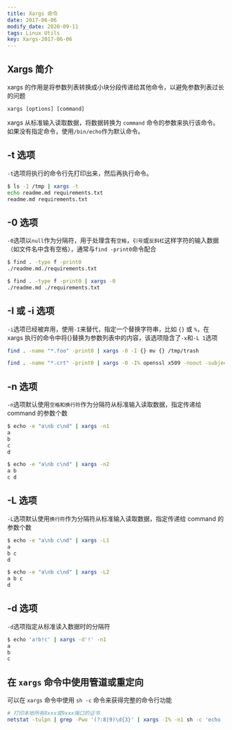 ```yaml
---
title: Xargs 命令
date: 2017-06-06
modify_date: 2020-09-11
tags: Linux Utils
key: Xargs-2017-06-06
---
```


## Xargs 简介

xargs 的作用是将参数列表转换成小块分段传递给其他命令，以避免参数列表过长的问题

`xargs [options] [command]`

xargs 从标准输入读取数据，将数据转换为 `command` 命令的参数来执行该命令。如果没有指定命令，使用`/bin/echo`作为默认命令。

<!--more-->

## -t 选项

`-t`选项将执行的命令行先打印出来，然后再执行命令。

```zsh
$ ls -1 /tmp | xargs -t
echo readme.md requirements.txt
readme.md requirements.txt
```

## -0 选项

`-0`选项以`null`作为分隔符，用于处理含有`空格`，`引号`或`反斜杠`这样字符的输入数据（如文件名中含有空格），通常与`find -print0`命令配合

```zsh
$ find . -type f -print0
./readme.md./requirements.txt

$ find . -type f -print0 | xargs -0
./readme.md ./requirements.txt
```

## -I 或 -i 选项

`-i`选项已经被弃用，使用`-I`来替代，指定一个替换字符串，比如 `{}` 或 `%`，在 xargs 执行的命令中将{}替换为参数列表中的内容，该选项隐含了`-x`和`-L 1`选项

```zsh
find . -name "*.foo" -print0 | xargs -0 -I {} mv {} /tmp/trash

find . -name "*.crt" -print0 | xargs -0 -I% openssl x509 -noout -subject -enddate -in %
```

## -n 选项

`-n`选项默认使用`空格和换行符`作为分隔符从标准输入读取数据，指定传递给 command 的参数个数

```zsh
$ echo -e "a\nb c\nd" | xargs -n1
a
b
c
d

$ echo -e "a\nb c\nd" | xargs -n2
a b
c d
```

## -L 选项

`-L`选项默认使用`换行符`作为分隔符从标准输入读取数据，指定传递给 command 的参数个数

```zsh
$ echo -e "a\nb c\nd" | xargs -L1
a
b c
d

$ echo -e "a\nb c\nd" | xargs -L2
a b c
d
```

## -d 选项

`-d`选项指定从标准读入数据时的分隔符

```zsh
$ echo 'a!b!c' | xargs -d'!' -n1
a
b
c
```

## 在 `xargs` 命令中使用管道或重定向

可以在 `xargs` 命令中使用 `sh -c` 命令来获得完整的命令行功能

```zsh
# 打印本地所有8xxx或9xxx端口的证书
netstat -tulpn | grep -Pwo '(?:8|9)\d{3}' | xargs -I% -n1 sh -c 'echo | openssl s_client -connect localhost:% 2>/dev/null | openssl x509'
```
